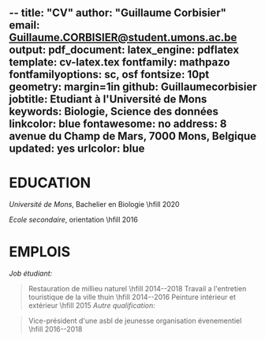--
title: "CV"
author: "Guillaume Corbisier"
email: Guillaume.CORBISIER@student.umons.ac.be
output:
  pdf_document:
    latex_engine: pdflatex
    template: cv-latex.tex
fontfamily: mathpazo
fontfamilyoptions: sc, osf
fontsize: 10pt
geometry: margin=1in
github: Guillaumecorbisier
jobtitle: Etudiant à l'Université de Mons
keywords: Biologie, Science des données
linkcolor: blue
fontawesome: no
address: 8 avenue du Champ de Mars, 7000 Mons, Belgique
updated: yes
urlcolor: blue
---

# EDUCATION

*Université de Mons*, Bachelier en Biologie \hfill 2020

*Ecole secondaire*, orientation \hfill 2016


# EMPLOIS

*Job étudiant:*

 > Restauration de millieu naturel \hfill 2014--2018
 > Travail a l'entretien touristique de la ville thuin \hfill 2014--2016
 > Peinture intérieur et extérieur \hfill 2015
*Autre qualification:*

 > Vice-président d'une asbl de jeunesse organisation évenementiel \hfill 2016--2018

